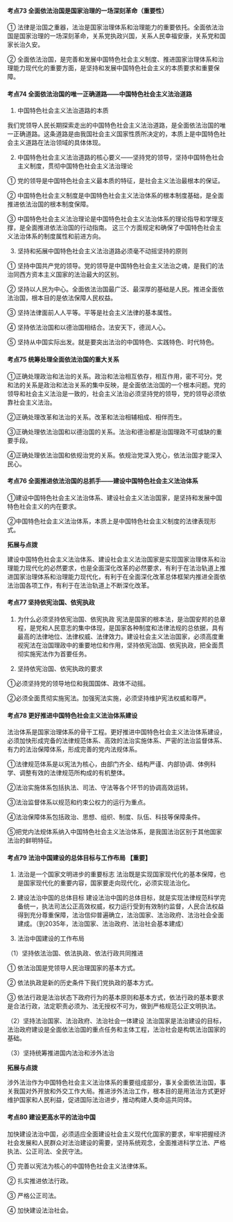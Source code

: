 #### 考点73 全面依法治国是国家治理的一场深刻革命（重要性）

① 法律是治国之重器，法治是国家治理体系和治理能力的重要依托。全面依法治国是国家治理的一场深刻革命，关系党执政兴国，关系人民幸福安康，关系党和国家长治久安。

② 全面依法治国，是完善和发展中国特色社会主义制度、推进国家治理体系和治理能力现代化的重要方面，是坚持和发展中国特色社会主义的本质要求和重要保障。

#### 考点74 全面依法治国的唯一正确道路——中国特色社会主义法治道路

1. 中国特色社会主义法治道路的本质

我们党领导人民长期探索走出的中国特色社会主义法治道路，是全面依法治国的唯一正确道路。这条道路是由我国社会主义国家性质所决定的，本质上是中国特色社会主义道路在法治领域的具体体现。

2. 中国特色社会主义法治道路的核心要义——坚持党的领导，坚持中国特色社会主义制度，贯彻中国特色社会主义法治理论

① 党的领导是中国特色社会主义最本质的特征，是社会主义法治最根本的保证。

② 中国特色社会主义制度是中国特色社会主义法治体系的根本制度基础，是全面推进依法治国的根本制度保障。

③ 中国特色社会主义法治理论是中国特色社会主义法治体系的理论指导和学理支撑，是全面推进依法治国的行动指南。
这三个方面规定和确保了中国特色社会主义法治体系的制度属性和前进方向。

3. 坚持和拓展中国特色社会主义法治道路必须毫不动摇坚持的原则

① 坚持中国共产党的领导。党的领导是中国特色社会主义法治之魂，是我们的法治同西方资本主义国家的法治最大的区别。

② 坚持以人民为中心。全面依法治国最广泛、最深厚的基础是人民。推进全面依法治国，根本目的是依法保障人民权益。

③ 坚持法律面前人人平等。平等是社会主义法律的基本属性。

④ 坚持依法治国和以德治国相结合。法安天下，德润人心。

⑤ 坚持从中国实际出发。就是要突出法治的中国特色、实践特色、时代特色。

#### 考点75 统筹处理全面依法治国的重大关系

①正确处理政治和法治的关系。政治和法治相互依存，相互作用，密不可分。党和法的关系是政治和法治关系的集中反映，是全面依法治国的一个根本问题。党的领导和社会主义法治是一致的，社会主义法治必须坚持党的领导，党的领导必须依靠社会主义法治。

②正确处理改革和法治的关系。改革和法治相辅相成、相伴而生。

③正确处理依法治国和以德治国的关系。法治和德治都是治国理政不可或缺的重要手段。

④正确处理依法治国和依规治党的关系。依规治党深入党心，依法治国才能深入民心。

#### 考点76 全面推进依法治国的总抓手——建设中国特色社会主义法治体系

①建设中国特色社会主义法治体系、建设社会主义法治国家，是坚持和发展中国特色社会主义的内在要求。

②中国特色社会主义法治体系，本质上是中国特色社会主义制度的法律表现形式。

**拓展与点拨**

建设中国特色社会主义法治体系、建设社会主义法治国家是实现国家治理体系和治理能力现代化的必然要求，也是全面深化改革的必然要求，有利于在法治轨道上推进国家治理体系和治理能力现代化，有利于在全面深化改革总体框架内推进全面依法治国各项工作，有利于在法治轨道上不断深化改革。

#### 考点77 坚持依宪治国、依宪执政

1. 为什么必须坚持依宪治国、依宪执政
宪法是国家的根本法，是治国安邦的总章程，是党和人民意志的集中体现，是国家各种制度和法律法规的总依据，具有最高的法律地位、法律权威、法律效力。建设社会主义法治国家，必须高度重视宪法在治国理政中的重要地位和作用，坚持依宪治国、依宪执政，把全面贯彻实施宪法作为首要任务。

2. 坚持依宪治国、依宪执政的要求

①必须坚持党的领导地位和我国国体、政体不动摇。

②必须全面贯彻实施宪法。加强宪法实施，必须坚持维护宪法权威和尊严。

#### 考点78 更好推进中国特色社会主义法治体系建设

法治体系是国家治理体系的骨干工程。更好推进中国特色社会主义法治体系建设，必须加快形成完备的法律规范体系、高效的法治实施体系、严密的法治监督体系、有力的法治保障体系，形成完善的党内法规体系。

①法律规范体系是以宪法为核心，由部门齐全、结构严谨、内部协调、体例科学、调整有效的法律规范所构成的有机整体。

②法治实施体系包括执法、司法、守法等各个环节的协调高效运转。

③法治监督体系以规范和约束公权力的运行为重点。

④法治保障体系包括政治、思想、组织、制度、队伍、科技等保障条件。

⑤把党内法规体系纳入中国特色社会主义法治体系，是我国法治区别于其他国家法治的鲜明特征。

#### 考点79 法治中国建设的总体目标与工作布局 【重要】

1. 法治是一个国家文明进步的重要标志
法治既是实现国家现代化的基本保障，也是国家现代化的重要内容，国家要走向现代化，必须实现法治化。

2. 建设法治中国的总体目标
建设法治中国的总体目标，就是实现法律规范科学完备统一，执法司法公正高效权威，权力运行受到有效制约监督，人民合法权益得到充分尊重保障，法治信仰普遍确立，法治国家、法治政府、法治社会全面建成。（到2035年，法治国家、法治政府、法治社会基本建成）

3. 法治中国建设的工作布局

（1）坚持依法治国、依法执政、依法行政共同推进

① 依法治国是党领导人民治理国家的基本方式。

② 依法执政是新的历史条件下我们党执政的基本方式。

③ 依法行政是法治状态下政府行为的基本原则和基本方式，依法行政的基本要求是合法行政，法定职责必须为、法无授权不可为，做到严格规范公正文明执法。

（2）坚持法治国家、法治政府、法治社会一体建设
法治国家是法治建设的目标，法治政府建设是全面依法治国的重点任务和主体工程，法治社会是构筑法治国家的基础。

（3）坚持统筹推进国内法治和涉外法治

**拓展与点拨**

涉外法治作为中国特色社会主义法治体系的重要组成部分，事关全面依法治国，事关我国对外开放和外交工作大局。推进涉外法治工作，根本目的是用法治方式更好维护国家和人民利益，促进国际法治进步，推动构建人类命运共同体。

#### 考点80 建设更高水平的法治中国

加快建设法治中国，必须适应全面建设社会主义现代化国家的要求，牢牢把握经济社会发展和人民群众对法治建设的需要，坚持系统观念，全面推进科学立法、严格执法、公正司法、全民守法。

① 完善以宪法为核心的中国特色社会主义法律体系。

② 扎实推进依法行政。

③ 严格公正司法。

④ 加快建设法治社会。
